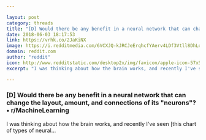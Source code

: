 ```yaml
---

layout: post
category: threads
title: "[D] Would there be any benefit in a neural network that can change the layout, amount, and connections of its \"neurons\"?"
date: 2018-06-03 18:17:53
link: https://vrhk.co/2JaKiNX
image: https://i.redditmedia.com/6VCXJQ-kJRCJeErqhcfYAerv4LDf3Vtll8DhLoIR1-A.png?w=320&s=7cf6774ec00b739e9f2340aae4dd1451
domain: reddit.com
author: "reddit"
icon: http://www.redditstatic.com/desktop2x/img/favicon/apple-icon-57x57.png
excerpt: "I was thinking about how the brain works, and recently I've seen [this chart of types of neural..."

---
```


### [D] Would there be any benefit in a neural network that can change the layout, amount, and connections of its "neurons"? • r/MachineLearning

I was thinking about how the brain works, and recently I've seen [this chart of types of neural...